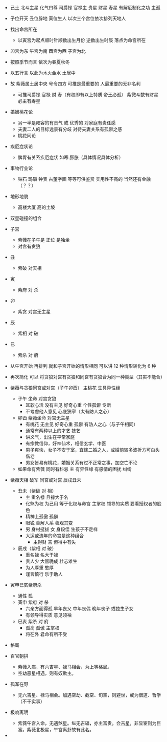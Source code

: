 - 己土 北斗主星 化气曰尊 司爵禄 官禄主 贵星 财星 寿星 有解厄制化之功 主孤
- 子位开天 丑位辟地 寅位生人 以次三个宫位依次排列天地人
- 找出命宫所在
  - 以寅宫为起点顺时针顺数出生月份 逆数出生时辰 落点为命宫所在
- 卯宫为东 午宫为南 酉宫为西 子宫为北
- 按照季节而言 依次为春夏秋冬
- 以五行言 以此为木火金水 土居中
- 故 紫薇属土居中央 号令四方 可推是最重要的 人最重要的无非名利
  - 可推司爵禄 官禄 财 寿（有权即有以上特质 帝王必孤） 紫微斗数有财星 必主有寿星
- 婚姻桃花论
  - 另一半是雍容的有贵气 或 优秀的 对家庭有责任感
  - 夫妻二人的目标远景有分歧 对待夫妻关系有孤僻之感
  - 桃花同论
- 疾厄症状论
  - 脾胃有关系疾厄症状 如寒 膨胀（具体情况具体分析）
- 事物行业论
  - 钻石 玛瑙 钟表 古董字画 等等可供鉴赏 实用性不高的 当然还有金融（？？）
- 地形地貌
  - 高楼大厦 高的土坡
- 双星碰撞的组合
- 子宫
  - 紫薇在子午是 正位 是独坐
  - 对宫有贪狼
- 丑
  - 紫破 对天相
- 寅
  - 紫府 对 杀
- 卯
  - 紫贪 对宫无主星
- 辰
  - 紫相 对 破
- 巳
  - 紫杀 对 府
- 从午宫开始 再排列 就和子宫开始的情形相同 可以讲 12 种情形转化为 6 种
- 再次简化 可以 将贪狼对宫有贪狼和同宫有贪狼合为同一种类型（其实不能合）
- 紫薇与贪狼同宫或对宫（子午卯酉） 主桃花 生具异性缘
  - 子午 坐命 对宫贪狼
    - 耳软心活 没有主见 好奇心重 个性孤僻 专断
    - 不考虑他人意见 心底狭窄（太有防人之心）
  - 卯酉 紫薇坐命 对宫无主星
    - 有桃花 无主见 好奇心重 孤僻 有防人之心（与子午相同）
    - 通常有两种以上的才艺 技艺
    - 讲义气，出生在平常家庭
    - 有宗教信仰，好神仙术，相信玄学、中医
    - 男子爽快，女子不安于室，宜嫁二婚之人，或婚前较多波折方可白头偕老
    - 男女皆易有桃花，婚姻关系有过不正常之事，加空亡不论
  - 如果命有紫薇 同时有科忌 主 有异性缘 有感情的困扰 纠纷
- 紫薇天相 破军 同宫或对宫 辰戌丑未
  - 丑未（紫破 对 相）
    - 主 重名禄 且禄大于名
    - 化煞为权 为己用 等于化权与命宫 主掌权 领导的实质 要看授权者的脸色
    - 精神上孤傲 孤僻
    - 眼锐 善解人系 善观其变
    - 男 身材挺拔 女 身段佳 生孩子不走样
    - 大运或流年的命宫是这种组合
      - 主得财 吉 但得中有失
  - 辰戌（紫相 对 破）
    - 重名禄 名大于禄
    - 贵人少 大器晚成 壮志难生
    - 为人厚重 憨厚
    - 谨言慎行 乐于助人
- 寅申巳亥紫府杀

  - 通性 孤
  - 寅申 紫府 对 杀
    - 六亲方面得孤 早年丧父 中年丧偶 晚年丧子 或独生子女
    - 有领导得实质 意见领袖
  - 巳亥 紫杀 对 府
    - 孤高 孤傲 主掌权
    - 将在外 君命有所不受

- 格局
- 百官朝拱
  - 紫薇入庙，有六吉星、禄马相会，为上等格局。
  - 空劫恶星相遇，则有奴欺主。
- 孤军在野
  - 无六吉星、禄马相会。加遇空劫、截空、旬空，则避世，或为僧道、哲学（不干实事）
- 极响离明
  - 紫薇午宫入命，无遇煞星。纵无吉辐，亦主富贵。会吉星，非显宦则为巨富。紫薇北极星，午宫离卦故有此名。
- 
